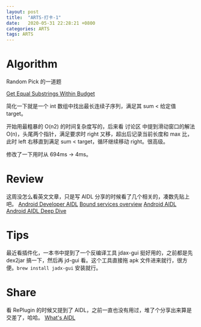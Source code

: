 ```yaml
---
layout: post
title:  "ARTS-打卡-1"
date:   2020-05-31 22:28:21 +0800
categories: ARTS
tags: ARTS
---
```


# Algorithm

Random Pick 的一道题

[Get Equal Substrings Within Budget](https://leetcode.com/problems/get-equal-substrings-within-budget/)

简化一下就是一个 int 数组中找出最长连续子序列，满足其 sum < 给定值 target。

开始用最粗暴的 O(n2) 的时间复杂度写的，后来看 讨论区 中提到滑动窗口的解法 O(n)，头尾两个指针，满足要求时 right 又移，超出后记录当前长度和 max 比，此时 left 右移直到满足 sum < target，循环继续移动 right。很高级。

修改了一下用时从 694ms -> 4ms。

# Review
这周没怎么看英文文章，只是写 AIDL 分享的时候看了几个相关的，凑数先贴上吧。
[Android Developer AIDL](https://developer.android.com/guide/components/aidl)
[Bound services overview](https://developer.android.com/guide/components/bound-services)
[Android AIDL](https://android.jlelse.eu/android-aidl-937daf89e685)
[Android AIDL Deep Dive](https://medium.com/@budhdisharma/aidl-and-its-uses-in-android-e7a2520093e)

# Tips
最近看插件化，一本书中提到了一个反编译工具 jdax-gui 挺好用的，之前都是先 dex2jar 搞一下，然后再 jd-gui 看。这个工具直接拖 apk 文件进来就行，很方便。``` brew install jadx-gui ``` 安装就行。

# Share
看 RePlugin 的时候又提到了 AIDL，之前一直也没有用过，堆了个分享出来算是交差了，哈哈。
[What's AIDL]()